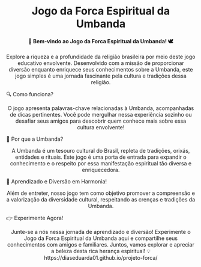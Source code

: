 <h1 align="center">Jogo da Forca Espiritual da Umbanda</h1>

<h4 align="center"> 🌟 Bem-vindo ao Jogo da Forca Espiritual da Umbanda! 🕊️</h4>






<p align="center">Explore a riqueza e a profundidade da religião brasileira por meio deste jogo educativo envolvente. Desenvolvido com a missão de proporcionar diversão enquanto enriquece seus conhecimentos sobre a Umbanda, este jogo simples é uma jornada fascinante pela cultura e tradições dessa religião.</p>

🔍 Como funciona?

<p align="center">O jogo apresenta palavras-chave relacionadas à Umbanda, acompanhadas de dicas pertinentes. Você pode mergulhar nessa experiência sozinho ou desafiar seus amigos para descobrir quem conhece mais sobre essa cultura envolvente!</p>

🤔 Por que a Umbanda?

<p align="center">A Umbanda é um tesouro cultural do Brasil, repleta de tradições, orixás, entidades e rituais. Este jogo é uma porta de entrada para expandir o conhecimento e o respeito por essa manifestação espiritual tão diversa e enriquecedora.</p>

🌈 Aprendizado e Diversão em Harmonia!
<p align="center">Além de entreter, nosso jogo tem como objetivo promover a compreensão e a valorização da diversidade cultural, respeitando as crenças e tradições da Umbanda.</p>

👉 Experimente Agora!
<p align="center">Junte-se a nós nessa jornada de aprendizado e diversão! Experimente o Jogo da Forca Espiritual da Umbanda aqui e compartilhe seus conhecimentos com amigos e familiares. Juntos, vamos explorar e apreciar a beleza desta rica herança espiritual! 💡 https://diaseduarda01.github.io/projeto-forca/</p>

